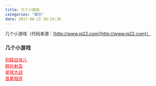 ```yaml
---
title: 几个小游戏
categories: "娱乐"
date: 2017-08-22 10:24:36
---
```

几个小游戏（代码来源：[http://www.jq22.com](http://www.jq22.com)）

<!--more-->

### 几个小游戏        
<a href="/meSite/notWhite.html" target="_blank" style="color:red;">别踩白块儿</a>           
<a href="/meSite/piece.html" target="_blank" style="color:red;">碎片射击</a>              
<a href="/meSite/JSPlanetgame/index.html" target="_blank" style="color:red;">星球大战</a>            
<a href="/meSite/Plumber/index.html" target="_blank" style="color:red;">首尾相连</a>        